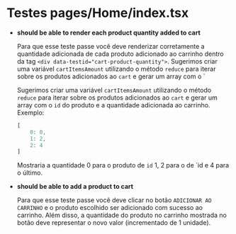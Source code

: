 # Testes pages/Home/index.tsx

- **should be able to render each product quantity added to cart**
    
    Para que esse teste passe você deve renderizar corretamente a quantidade adicionada de cada produto adicionado ao carrinho dentro da tag `<div data-testid="cart-product-quantity">`. Sugerimos criar uma variável `cartItemsAmount` utilizando o método `reduce` para iterar sobre os produtos adicionados ao `cart` e gerar um array com o `
    
    Sugerimos criar uma variável `cartItemsAmount` utilizando o método `reduce` para iterar sobre os produtos adicionados ao `cart` e gerar um array com o `id` do produto e a quantidade adicionada ao carrinho. Exemplo:
    
    ```jsx
    [
    	0: 0,
    	1: 2,
    	2: 4
    ]
    ```
    
    Mostraria a quantidade 0 para o produto de `id` 1, 2 para o de `id e 4 para o último.
    
- **should be able to add a product to cart**
    
    Para que esse teste passe você deve clicar no botão `ADICIONAR AO CARRINHO` e o produto escolhido ser adicionado com sucesso ao carrinho. Além disso, a quantidade do produto no carrinho mostrada no botão deve representar o novo valor (incrementado de 1 unidade).